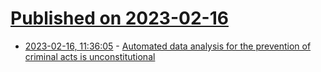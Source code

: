 # [Published on 2023-02-16](index.md)

* [2023-02-16, 11:36:05](https://news.ycombinator.com/item?id=34817424) - [Automated data analysis for the prevention of criminal acts is unconstitutional](https://www.bundesverfassungsgericht.de/SharedDocs/Pressemitteilungen/EN/2023/bvg23-018.html)
